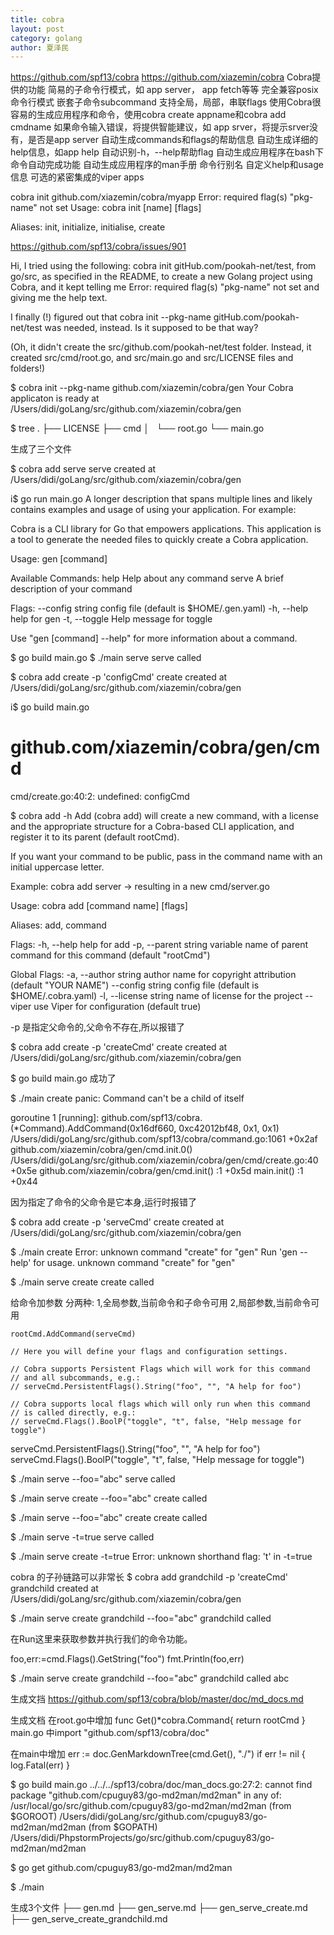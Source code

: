 ```yaml
---
title: cobra
layout: post
category: golang
author: 夏泽民
---
```

https://github.com/spf13/cobra
 https://github.com/xiazemin/cobra
 Cobra提供的功能
简易的子命令行模式，如 app server， app fetch等等
完全兼容posix命令行模式
嵌套子命令subcommand
支持全局，局部，串联flags
使用Cobra很容易的生成应用程序和命令，使用cobra create appname和cobra add cmdname
如果命令输入错误，将提供智能建议，如 app srver，将提示srver没有，是否是app server
自动生成commands和flags的帮助信息
自动生成详细的help信息，如app help
自动识别-h，--help帮助flag
自动生成应用程序在bash下命令自动完成功能
自动生成应用程序的man手册
命令行别名
自定义help和usage信息
可选的紧密集成的viper apps
<!-- more -->
cobra init github.com/xiazemin/cobra/myapp
Error: required flag(s) "pkg-name" not set
Usage:
  cobra init [name] [flags]

Aliases:
  init, initialize, initialise, create

https://github.com/spf13/cobra/issues/901


Hi, I tried using the following: cobra init gitHub.com/pookah-net/test, from go/src, as specified in the README, to create a new Golang project using Cobra, and it kept telling me Error: required flag(s) "pkg-name" not set and giving me the help text.

I finally (!) figured out that cobra init --pkg-name gitHub.com/pookah-net/test was needed, instead. Is it supposed to be that way?

(Oh, it didn't create the src/github.com/pookah-net/test folder. Instead, it created src/cmd/root.go, and src/main.go and src/LICENSE files and folders!)

$ cobra init  --pkg-name github.com/xiazemin/cobra/gen
Your Cobra applicaton is ready at
/Users/didi/goLang/src/github.com/xiazemin/cobra/gen

$ tree
.
├── LICENSE
├── cmd
│   └── root.go
└── main.go

生成了三个文件

$ cobra add serve
serve created at /Users/didi/goLang/src/github.com/xiazemin/cobra/gen


i$ go run main.go
A longer description that spans multiple lines and likely contains
examples and usage of using your application. For example:

Cobra is a CLI library for Go that empowers applications.
This application is a tool to generate the needed files
to quickly create a Cobra application.

Usage:
  gen [command]

Available Commands:
  help        Help about any command
  serve       A brief description of your command

Flags:
      --config string   config file (default is $HOME/.gen.yaml)
  -h, --help            help for gen
  -t, --toggle          Help message for toggle

Use "gen [command] --help" for more information about a command.


$ go build main.go
$ ./main serve
serve called



$ cobra add create -p 'configCmd'
create created at /Users/didi/goLang/src/github.com/xiazemin/cobra/gen

i$ go build main.go
# github.com/xiazemin/cobra/gen/cmd
cmd/create.go:40:2: undefined: configCmd



$ cobra add -h
Add (cobra add) will create a new command, with a license and
the appropriate structure for a Cobra-based CLI application,
and register it to its parent (default rootCmd).

If you want your command to be public, pass in the command name
with an initial uppercase letter.

Example: cobra add server -> resulting in a new cmd/server.go

Usage:
  cobra add [command name] [flags]

Aliases:
  add, command

Flags:
  -h, --help            help for add
  -p, --parent string   variable name of parent command for this command (default "rootCmd")

Global Flags:
  -a, --author string    author name for copyright attribution (default "YOUR NAME")
      --config string    config file (default is $HOME/.cobra.yaml)
  -l, --license string   name of license for the project
      --viper            use Viper for configuration (default true)


-p 是指定父命令的,父命令不存在,所以报错了

$ cobra add create -p 'createCmd'
create created at /Users/didi/goLang/src/github.com/xiazemin/cobra/gen

$ go build main.go
成功了

$ ./main create
panic: Command can't be a child of itself

goroutine 1 [running]:
github.com/spf13/cobra.(*Command).AddCommand(0x16df660, 0xc42012bf48, 0x1, 0x1)
        /Users/didi/goLang/src/github.com/spf13/cobra/command.go:1061 +0x2af
github.com/xiazemin/cobra/gen/cmd.init.0()
        /Users/didi/goLang/src/github.com/xiazemin/cobra/gen/cmd/create.go:40 +0x5e
github.com/xiazemin/cobra/gen/cmd.init()
        <autogenerated>:1 +0x5d
main.init()
        <autogenerated>:1 +0x44

因为指定了命令的父命令是它本身,运行时报错了

$ cobra add create -p 'serveCmd'
create created at /Users/didi/goLang/src/github.com/xiazemin/cobra/gen

$ ./main create
Error: unknown command "create" for "gen"
Run 'gen --help' for usage.
unknown command "create" for "gen"


$ ./main serve create
create called


给命令加参数
分两种:
1,全局参数,当前命令和子命令可用
2,局部参数,当前命令可用

	rootCmd.AddCommand(serveCmd)

	// Here you will define your flags and configuration settings.

	// Cobra supports Persistent Flags which will work for this command
	// and all subcommands, e.g.:
	// serveCmd.PersistentFlags().String("foo", "", "A help for foo")

	// Cobra supports local flags which will only run when this command
	// is called directly, e.g.:
	// serveCmd.Flags().BoolP("toggle", "t", false, "Help message for toggle")


serveCmd.PersistentFlags().String("foo", "", "A help for foo")
serveCmd.Flags().BoolP("toggle", "t", false, "Help message for toggle")

$ ./main serve  --foo="abc"
serve called

$ ./main serve create --foo="abc"
create called

$ ./main serve  --foo="abc" create
create called

$ ./main serve -t=true
serve called

$ ./main serve create -t=true
Error: unknown shorthand flag: 't' in -t=true

cobra 的子孙链路可以非常长
$ cobra add  grandchild -p 'createCmd'
grandchild created at /Users/didi/goLang/src/github.com/xiazemin/cobra/gen

$ ./main serve create grandchild --foo="abc"
grandchild called

在Run这里来获取参数并执行我们的命令功能。

foo,err:=cmd.Flags().GetString("foo")
fmt.Println(foo,err)

$ ./main serve create grandchild --foo="abc"
grandchild called
abc <nil>

生成文挡
https://github.com/spf13/cobra/blob/master/doc/md_docs.md



生成文档
在root.go中增加
func Get()*cobra.Command{
  return rootCmd
}
main.go 中import
"github.com/spf13/cobra/doc"

在main中增加
  err := doc.GenMarkdownTree(cmd.Get(), "./")
  if err != nil {
    log.Fatal(err)
  }

$ go build main.go
../../../spf13/cobra/doc/man_docs.go:27:2: cannot find package "github.com/cpuguy83/go-md2man/md2man" in any of:
        /usr/local/go/src/github.com/cpuguy83/go-md2man/md2man (from $GOROOT)
        /Users/didi/goLang/src/github.com/cpuguy83/go-md2man/md2man (from $GOPATH)
        /Users/didi/PhpstormProjects/go/src/github.com/cpuguy83/go-md2man/md2man


$ go get github.com/cpuguy83/go-md2man/md2man


$ ./main

生成3个文件
├── gen.md
├── gen_serve.md
├── gen_serve_create.md
├── gen_serve_create_grandchild.md


